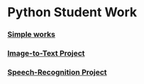 # Python Student Work

### [Simple works](/exercises/)

### [Image-to-Text Project](/image-to-text/)

### [Speech-Recognition Project](/speech_recognition/)

